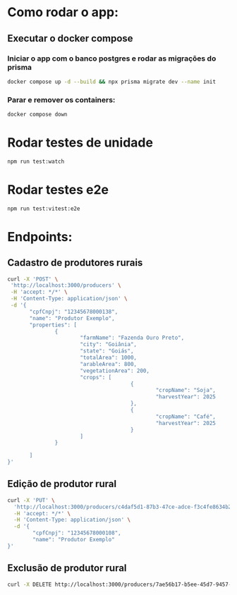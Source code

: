 # Como rodar o app:

## Executar o docker compose
 ### Iniciar o app com o banco postgres e rodar as migrações do prisma

 ```bash
docker compose up -d --build && npx prisma migrate dev --name init
 ```

 ### Parar e remover os containers:
 ```bash
 docker compose down  
 ````

 # Rodar testes de unidade
 ```bash
 npm run test:watch 
 ````

  # Rodar testes e2e
 ```bash
 npm run test:vitest:e2e 
 ````

 # Endpoints:
 ## Cadastro de produtores rurais
 ```bash
 curl -X 'POST' \
  'http://localhost:3000/producers' \
  -H 'accept: */*' \
  -H 'Content-Type: application/json' \
  -d '{
        "cpfCnpj": "12345678000138",
        "name": "Produtor Exemplo",
        "properties": [
                {
                        "farmName": "Fazenda Ouro Preto",
                        "city": "Goiânia",
                        "state": "Goiás",
                        "totalArea": 1000,
                        "arableArea": 800,
                        "vegetationArea": 200,
                        "crops": [
                                        {
                                                "cropName": "Soja",
                                                "harvestYear": 2025
                                        },
                                        {
                                                "cropName": "Café",
                                                "harvestYear": 2025
                                        }
                        ]
                }

        ]
}'
 ````
##  Edição de produtor rural
```bash
curl -X 'PUT' \
  'http://localhost:3000/producers/c4daf5d1-87b3-47ce-adce-f3c4fe8634b2' \
  -H 'accept: */*' \
  -H 'Content-Type: application/json' \
  -d '{
        "cpfCnpj": "12345678000108",
        "name": "Produtor Exemplo"
}'
````
## Exclusão de produtor rural
```bash
curl -X DELETE http://localhost:3000/producers/7ae56b17-b5ee-45d7-9457-f94375723361
```` 
